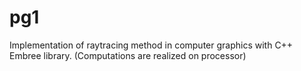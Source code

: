 # pg1

Implementation of raytracing method in computer graphics with C++ Embree library. (Computations are realized on processor)
